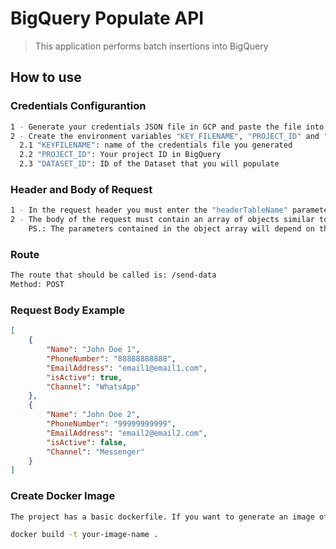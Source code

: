 # BigQuery Populate API

> This application performs batch insertions into BigQuery

## How to use

### Credentials Configurantion
```sh
1 - Generate your credentials JSON file in GCP and paste the file into the project root
2 - Create the environment variables "KEY_FILENAME", "PROJECT_ID" and "DATASET_ID"
  2.1 "KEYFILENAME": name of the credentials file you generated
  2.2 "PROJECT_ID": Your project ID in BigQuery
  2.3 "DATASET_ID": ID of the Dataset that you will populate
```

### Header and Body of Request
```sh
1 - In the request header you must enter the "headerTableName" parameter. It will contain the name of the table that will be populated in BigQuery
2 - The body of the request must contain an array of objects similar to the one shown below
    PS.: The parameters contained in the object array will depend on the data you will insert. So, fill it in according to your needs.
```

### Route
```sh
The route that should be called is: /send-data
Method: POST
```

### Request Body Example
```json
[
    {
        "Name": "John Doe 1",
        "PhoneNumber": "88888888888",
        "EmailAddress": "email1@email1.com",
        "isActive": true,
        "Channel": "WhatsApp"
    },
    {
        "Name": "John Doe 2",
        "PhoneNumber": "99999999999",
        "EmailAddress": "email2@email2.com",
        "isActive": false,
        "Channel": "Messenger"
    }
]
```

### Create Docker Image
```sh
The project has a basic dockerfile. If you want to generate an image of the project, just run the following command:

docker build -t your-image-name .
```
